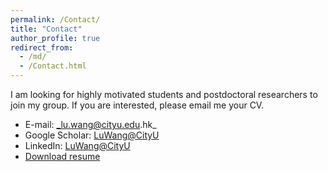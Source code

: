 ```yaml
---
permalink: /Contact/
title: "Contact"
author_profile: true
redirect_from: 
  - /md/
  - /Contact.html
---
```


I am looking for highly motivated students and postdoctoral researchers to join my group. If you are interested, please email me your CV.

* E-mail: _lu.wang@cityu.edu.hk_
* Google Scholar: [LuWang@CityU](https://scholar.google.com/citations?user=Zgb1iOEAAAAJ&hl=zh-CN)
* LinkedIn: [LuWang@CityU](https://www.linkedin.com/in/lu-wang-439215109/)
* [Download resume](http://johnluwang.github.io/files/resume_WangLu_CityU.pdf)
